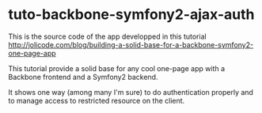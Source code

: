 tuto-backbone-symfony2-ajax-auth
================================

This is the source code of the app developped in this tutorial http://jolicode.com/blog/building-a-solid-base-for-a-backbone-symfony2-one-page-app

This tutorial provide a solid base for any cool one-page app with a Backbone frontend and a Symfony2 backend.

It shows one way (among many I'm sure) to do authentication properly and to manage access to restricted resource on the client.
